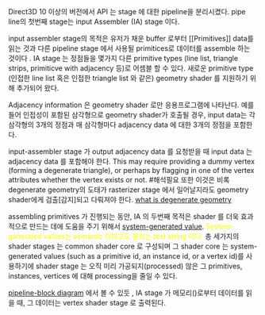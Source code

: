 Direct3D 10 이상의 버전에서 API 는 stage 에 대한 pipeline을 분리시켰다. pipe line의 첫번째 stage는 input Assembler (IA) stage 이다. 

input assembler stage의 목적은 유저가 채운 buffer 로부터 [[Primitives]] data를 읽는 것과 다른 pipeline stage 에서 사용될 primitices로 데이터를 assemble 하는 것이다 . 
IA stage 는 정점들을 몇가지 다른 primitive types (line list, triangle strips, primiticve with adjacency 등)로 어셈블 할 수 있다.
새로운 primitive type (인접한 line list 혹은 인접한 triangle list 와 같은) geometry shader 를 지원하기 위해 추가되어 왔다. 

Adjacency information 은 geometry shader 로만 응용프로그램에 나타난다.
예를 들어 인접성이 포함된 삼각형으로 geometry shader가 호출될 경우, input data는 각 삼각형의 3개의 정점과 매 삼각형마다 adjacency data 에 대한 3개의 정점을 포함한다.

input-assembler stage 가 output adjacency data 를 요청받을 때 input data 는 adjacency data 를 포함해야 한다. This may require providing a dummy vertex (forming a degenerate triangle), or perhaps by flagging in one of the vertex attributes whether the vertex exists or not. #해석필요 또한 이것은 비록 degenerate geometry의 도태가 rasterizer stage 에서 일어날지라도 geometry shader에게 검출[감지]되고 다뤄져야 한다.
 [what is degenerate geometry](https://www.nas.nasa.gov/publications/software/docs/cart3d/pages/degen_ex.html)

assembling primitives 가 진행되는 동안, IA 의 두번째 목적은 shader 를 더욱 효과적으로 만드는 데에 도움을 주기 위해서 [system-generated value](HLSL#^6755d8). <span style="color:yellow ">System-ganerated values는 semantic 이라고도 불리는 text string 이다. </span> 총 세가지의 shader stages 는 common shader core 로 구성되며 그 shader core 는 system-generated values (such as a primitive id, an instance id, or a vertex id)를 사용하기에 shader stage 는 오직 미리 가공되지(processed) 않은 그 primitives, instances, vertices 에 대해 processing을 줄일 수 있다.

[pipeline-block diagram](https://learn.microsoft.com/en-us/windows/win32/direct3d10/d3d10-graphics-programming-guide-pipeline-stages) 에서 볼 수 있듯 , IA stage 가 메모리()로부터 데이터를 읽을 때, 그 데이터는 vertex shader stage 로 출력된다.

